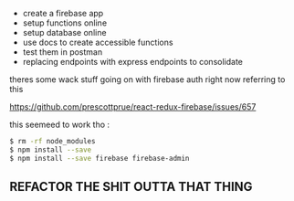 - create a firebase app
- setup functions online
- setup database online
- use docs to create accessible functions
- test them in postman
- replacing endpoints with express endpoints to consolidate

theres some wack stuff going on with firebase auth right now referring to this 

https://github.com/prescottprue/react-redux-firebase/issues/657

this seemeed to work tho :

```sh
$ rm -rf node_modules
$ npm install --save
$ npm install --save firebase firebase-admin
```

## REFACTOR THE SHIT OUTTA THAT THING 